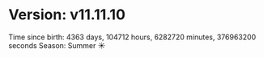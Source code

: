 # Version: v11.11.10
Time since birth: 4363 days, 104712 hours, 6282720 minutes, 376963200 seconds
Season: Summer ☀️
